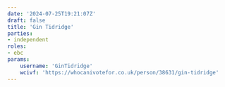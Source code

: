 ```yaml
---
date: '2024-07-25T19:21:07Z'
draft: false
title: 'Gin Tidridge'
parties:
- independent
roles:
- ebc
params:
    username: 'GinTidridge'
    wcivf: 'https://whocanivotefor.co.uk/person/38631/gin-tidridge'
---
```

